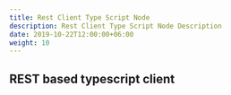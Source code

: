 ```yaml
---
title: Rest Client Type Script Node
description: Rest Client Type Script Node Description
date: 2019-10-22T12:00:00+06:00
weight: 10
---
```


## REST based typescript client


<!--more-->